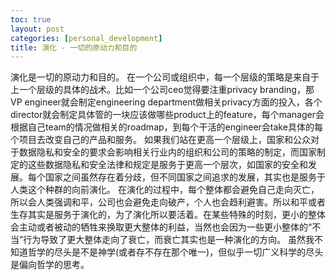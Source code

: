 ```yaml
---
toc: true
layout: post
categories: [personal_development]
title: 演化 - 一切的原动力和目的
---
```

演化是一切的原动力和目的。
在一个公司或组织中，每一个层级的策略是来自于上一个层级的具体的战术。比如一个公司ceo觉得要注重privacy branding，那VP engineer就会制定engineering department做相关privacy方面的投入，各个director就会制定具体管的一块应该做哪些product上的feature，每个manager会根据自己team的情况做相关的roadmap，到每个干活的engineer会take具体的每个项目去改变自己的产品和服务。
如果我们站在更高一个层级上，国家和公众对于数据隐私和安全的要求会影响相关行业内的组织和公司的策略的制定，而国家制定的这些数据隐私和安全法律和规定是服务于更高一个层次，如国家的安全和发展。每个国家之间虽然存在着分歧，但不同国家之间追求的发展，其实也是服务于人类这个种群的向前演化。
在演化的过程中，每个整体都会避免自己走向灭亡，所以会人类强调和平，公司也会避免走向破产，个人也会趋利避害。所以和平或者生存其实是服务于演化的，为了演化所以要活着。在某些特殊的时刻，更小的整体会主动或者被动的牺牲来换取更大整体的利益，当然也会因为一些更小整体的“不当”行为导致了更大整体走向了衰亡，而衰亡其实也是一种演化的方向。
虽然我不知道哲学的尽头是不是神学(或者存不存在那个唯一)，但似乎一切广义科学的尽头是偏向哲学的思考。
